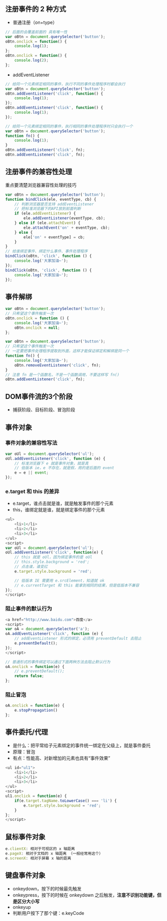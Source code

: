 ## 注册事件的 2 种方式

- 普通注册（on+type）

```javascript
// 后面的会覆盖前面的 具有唯一性
var oBtn = document.querySelector('button');
oBtn.onclick = function() {
    console.log(1);
};
oBtn.onclick = function() {
    console.log(2);
};
```

- addEventListener

```javascript
// 给同一个元素绑定相同的事件，执行不同的事件处理程序时都会执行
var oBtn = document.querySelector('button');
oBtn.addEventListener('click', function() {
    console.log(1);
});
oBtn.addEventListener('click', function() {
    console.log(1);
});
```

```javascript
// 给同一个元素绑定相同的事件，执行相同的事件处理程序时只会执行一个
var oBtn = document.querySelector('button');
function fn() {
    console.log(1);
}
oBtn.addEventListener('click', fn);
oBtn.addEventListener('click', fn);
```

## 注册事件的兼容性处理

重点要清楚浏览器兼容性处理的技巧

```javascript
var oBtn = document.querySelector('button');
function bindClick(ele, eventType, cb) {
    // 判断浏览器是否支持 addEventListener
    // 把标准浏览器下的API放到前面判断
    if (ele.addEventListener) {
        ele.addEventListener(eventType, cb);
    } else if (ele.attachEvent) {
        ele.attachEvent('on' + eventType, cb);
    } else {
        ele['on' + eventType] = cb;
    }
}
// 给谁绑定事件、绑定什么事件、事件处理程序
bindClick(oBtn, 'click', function () {
    console.log('大家加油~');
});
bindClick(oBtn, 'click', function () {
    console.log('大家加油~');
});
```

## 事件解绑

```javascript
var oBtn = document.querySelector('button');
// 只希望这个事件触发一次
oBtn.onclick = function () {
    console.log('大家加油~');
    oBtn.onclick = null;
};
```

```javascript
var oBtn = document.querySelector('button');
// 只希望这个事件触发一次
// 一定要把事件处理程序提取到外面，这样才能保证绑定和解绑是同一个
function fn() {
    console.log('大家加油~');
    oBtn.removeEventListener('click', fn);
}
// 注意 fn 是一个函数名，不是一个函数调用，不要这样写 fn()
oBtn.addEventListener('click', fn);
```

## DOM事件流的3个阶段

- 捕获阶段、目标阶段、冒泡阶段

## 事件对象

### 事件对象的兼容性写法

```javascript
var oUl = document.querySelector('ul');
oUl.addEventListener('click', function (e) {
    // 标准浏览器下 e 就是事件对象，就是真
    // 低版本 ie，e 不存在，就是假，用的是后面的 event
    e = e || event;
});
```

### e.target 和 this 的差异

- e.target，谁点击就是谁，就是触发事件的那个元素
- this，谁绑定就是谁，就是绑定事件的那个元素

```javascript
<ul>
    <li>1</li>
    <li>2</li>
    <li>3</li>
</ul>
<script>
var oUl = document.querySelector('ul');
oUl.addEventListener('click', function(e) {
    // this 就是 oUl，因为绑定事件的是 oUl
    // this.style.background = 'red';
    // 点击谁，谁变红
    e.target.style.background = 'red';

    // 低版本 IE 需要用 e.srcElement，知道就 ok
    // e.currentTarget 和 this 能拿到相同的结果，但是低版本不兼容
});
</script>
```

### 阻止事件的默认行为

```javascript
<a href="http://www.baidu.com">百度</a>
<script>
var oA = document.querySelector('a');
oA.addEventListener('click', function (e) {
    // addEventListener 形式的绑定，必须用 preventDefault 去阻止
    e.preventDefault();
});
</script>
```

```javascript
// 普通形式的事件绑定可以通过下面两种方法去阻止默认行为
oA.onclick = function(e) {
    // e.preventDefault();
    return false;
};
```

### 阻止冒泡

```javascript
oA.onclick = function(e) {
    e.stopPropagation()
};
```

## 事件委托/代理

- 是什么：把平常给子元素绑定的事件统一绑定在父级上，就是事件委托
- 原理：冒泡
- 有点：性能高、对新增加的元素也具有“事件效果”

```javascript
<ul id="ul1">
    <li>1</li>
    <li>2</li>
    <li>3</li>
</ul>
<script>
ul1.onclick = function(e) {
    if(e.target.tagName.toLowerCase() === 'li') {
        e.target.style.background = 'red';
    }
};
</script>
```

## 鼠标事件对象

```javascript
e.clientX: 相对于可视区的 x 轴距离
e.pageX: 相对于文档的 x 轴距离 （一般经常用这个）
e.screenX: 相对于屏幕 x 轴的距离
```

## 键盘事件对象

- onkeydown，按下的时候最先触发
- onkeypress，按下的时候在 onkeydown 之后触发，**注意不识别功能键，但是区分大小写**
- onkeyup
- 判断用户按下了那个键：e.keyCode